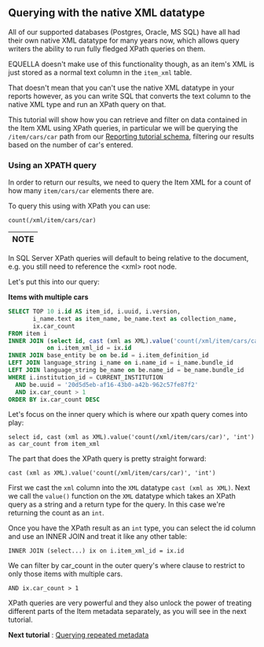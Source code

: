 ## Querying with the native XML datatype

All of our supported databases (Postgres, Oracle, MS SQL) have all had their own native XML 
datatype for many years now, which allows query writers the ability to run fully fledged 
XPath queries on them.

EQUELLA doesn't make use of this functionality though, as an item's XML is just stored as 
a normal text column in the `item_xml` table.

That doesn't mean that you can't use the native XML datatype in your reports however, 
as you can write SQL that converts the text column to the native XML type and run an 
XPath query on that.

This tutorial will show how you can retrieve and filter on data contained in the Item 
XML using XPath queries, in particular we will be querying the `/item/cars/car` path 
from our [Reporting tutorial schema](ReportingTutorialSchema.md), filtering our results 
based on the number of car's entered.

### Using an XPATH query

In order to return our results, we need to query the Item XML for a count of how many 
`item/cars/car` elements there are.

To query this using with XPath you can use:

`count(/xml/item/cars/car)`

NOTE|
---|
In SQL Server XPath queries will default to being relative to the document, 
e.g. you still need to reference the &lt;xml&gt; root node. 

Let's put this into our query:

**Items with multiple cars**

```sql
SELECT TOP 10 i.id AS item_id, i.uuid, i.version, 
       i_name.text as item_name, be_name.text as collection_name,
       ix.car_count
FROM item i 
INNER JOIN (select id, cast (xml as XML).value('count(/xml/item/cars/car)', 'int') as car_count from item_xml) ix 
           on i.item_xml_id = ix.id
INNER JOIN base_entity be on be.id = i.item_definition_id
LEFT JOIN language_string i_name on i.name_id = i_name.bundle_id
LEFT JOIN language_string be_name on be.name_id = be_name.bundle_id
WHERE i.institution_id = CURRENT_INSTITUTION
  AND be.uuid = '20d5d5eb-af16-43b0-a42b-962c57fe87f2'
  AND ix.car_count > 1
ORDER BY ix.car_count DESC
```

Let's focus on the inner query which is where our xpath query comes into play:

`select id, cast (xml as XML).value('count(/xml/item/cars/car)', 'int') as car_count from item_xml`

The part that does the XPath query is pretty straight forward:

`cast (xml as XML).value('count(/xml/item/cars/car)', 'int')`

First we cast the `xml` column into the `XML` datatype `cast (xml as XML)`.
Next we call the `value()` function on the `XML` datatype which takes an XPath query as a string 
and a return type for the query. In this case we're returning the count as an `int`. 

Once you have the XPath result as an `int` type, you can select the id column and 
use an INNER JOIN and treat it like any other table:

`INNER JOIN (select...) ix on i.item_xml_id = ix.id`

We can filter by car\_count in the outer query's where clause to restrict to only those 
items with multiple cars.

`AND ix.car_count > 1`

XPath queries are very powerful and they also unlock the power of treating different 
parts of the Item metadata separately, as you will see in the next tutorial.

**Next tutorial** : [Querying repeated metadata](RepeatedMetadata.md)